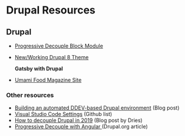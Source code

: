 # Drupal Resources

## Drupal

* [Progressive Decouple Block Module](https://www.drupal.org/project/pdb)
* [New/Working Drupal 8 Theme](https://github.com/mediacurrent/olas2021/tree/main/drupal/theme)

  **Gatsby with Drupal**

* [Umami Food Magazine Site](https://using-drupal.gatsbyjs.org/)

### Other resources

* [Building an automated DDEV-based Drupal environment](https://mariohernandez.io/blog/building-an-automated-ddev-based-drupal-environment) \(Blog post\)
* [Visual Studio Code Settings](https://gist.github.com/shrop/69712d71945972f094d085764b9e0723) \(Github list\)
* [How to decouple Drupal in 2019](https://dri.es/how-to-decouple-drupal-in-2019) \(Blog post by Dries\)
* [Progressive Decouple with Angular ](https://groups.drupal.org/node/517729)\(Drupal.org article\)


